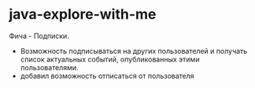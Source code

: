 # java-explore-with-me
Фича - Подписки. 

+ Возможность подписываться на других пользователей и получать список актуальных событий,
  опубликованных этими пользователями.
+ добавил возможность отписаться от пользователя


